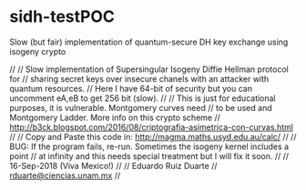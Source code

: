 # sidh-testPOC
Slow (but fair) implementation of quantum-secure DH key exchange using isogeny crypto

//
// Slow implementation of Supersingular Isogeny Diffie Hellman protocol for
// sharing secret keys over insecure chanels with an attacker with quantum resources.
// Here I have 64-bit of security but you can uncomment eA,eB to get 256 bit (slow).
// 
// This is just for educational purposes, it is vulnerable. Montgomery curves need
// to be used and Montgomery Ladder. More info on this crypto scheme 
// http://b3ck.blogspot.com/2016/08/criptografia-asimetrica-con-curvas.html
//
// Copy and Paste this code in: http://magma.maths.usyd.edu.au/calc/
//
// BUG: If the program fails, re-run. Sometimes the isogeny kernel includes a point
//      at infinity and this needs special treatment but I will fix it soon.
//
//  16-Sep-2018 (Viva Mexico!)
// 
// Eduardo Ruiz Duarte
// rduarte@ciencias.unam.mx
//

